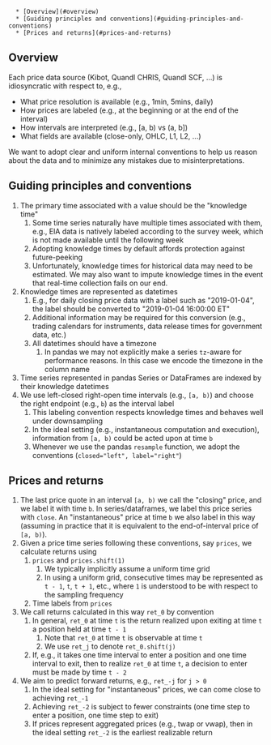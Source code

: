 <!--ts-->
      * [Overview](#overview)
      * [Guiding principles and conventions](#guiding-principles-and-conventions)
      * [Prices and returns](#prices-and-returns)



<!--te-->

## Overview

Each price data source (Kibot, Quandl CHRIS, Quandl SCF, ...) is idiosyncratic
with respect to, e.g.,

- What price resolution is available (e.g., 1min, 5mins, daily)
- How prices are labeled (e.g., at the beginning or at the end of the interval)
- How intervals are interpreted (e.g., [a, b) vs (a, b])
- What fields are available (close-only, OHLC, L1, L2, ...)

We want to adopt clear and uniform internal conventions to help us reason about
the data and to minimize any mistakes due to misinterpretations.

## Guiding principles and conventions

1. The primary time associated with a value should be the "knowledge time"
   1. Some time series naturally have multiple times associated with them, e.g.,
      EIA data is natively labeled according to the survey week, which is not
      made available until the following week
   1. Adopting knowledge times by default affords protection against
      future-peeking
   1. Unfortunately, knowledge times for historical data may need to be
      estimated. We may also want to impute knowledge times in the event that
      real-time collection fails on our end.
1. Knowledge times are represented as datetimes
   1. E.g., for daily closing price data with a label such as "2019-01-04", the
      label should be converted to "2019-01-04 16:00:00 ET"
   1. Additional information may be required for this conversion (e.g., trading
      calendars for instruments, data release times for government data, etc.)
   1. All datetimes should have a timezone
      1. In pandas we may not explicitly make a series `tz`-aware for
         performance reasons. In this case we encode the timezone in the column
         name
1. Time series represented in pandas Series or DataFrames are indexed by their
   knowledge datetimes
1. We use left-closed right-open time intervals (e.g., `[a, b)`) and choose the
   right endpoint (e.g., `b`) as the interval label
   1. This labeling convention respects knowledge times and behaves well under
      downsampling
   1. In the ideal setting (e.g., instantaneous computation and execution),
      information from `[a, b)` could be acted upon at time `b`
   1. Whenever we use the pandas `resample` function, we adopt the conventions
      (`closed="left", label="right"`)

## Prices and returns

1. The last price quote in an interval `[a, b)` we call the "closing" price, and
   we label it with time `b`. In series/dataframes, we label this price series
   with `close`. An "instantaneous" price at time `b` we also label in this way
   (assuming in practice that it is equivalent to the end-of-interval price of
   `[a, b)`).
1. Given a price time series following these conventions, say `prices`, we
   calculate returns using
   1. `prices` and `prices.shift(1)`
      1. We typically implicitly assume a uniform time grid
      2. In using a uniform grid, consecutive times may be represented as
         `t - 1`, `t`, `t + 1`, etc., where `1` is understood to be with respect
         to the sampling frequency
   1. Time labels from `prices`
1. We call returns calculated in this way `ret_0` by convention
   1. In general, `ret_0` at time `t` is the return realized upon exiting at
      time `t` a position held at time `t - 1`
      1. Note that `ret_0` at time `t` is observable at time `t`
      1. We use `ret_j` to denote `ret_0.shift(j)`
   1. If, e.g., it takes one time interval to enter a position and one time
      interval to exit, then to realize `ret_0` at time `t`, a decision to enter
      must be made by time `t - 2`
1. We aim to predict forward returns, e.g., `ret_-j` for `j > 0`
   1. In the ideal setting for "instantaneous" prices, we can come close to
      achieving `ret_-1`
   1. Achieving `ret_-2` is subject to fewer constraints (one time step to enter
      a position, one time step to exit)
   1. If prices represent aggregated prices (e.g., twap or vwap), then in the
      ideal setting `ret_-2` is the earliest realizable return

